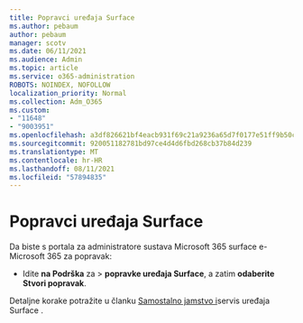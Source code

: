 ```yaml
---
title: Popravci uređaja Surface
ms.author: pebaum
author: pebaum
manager: scotv
ms.date: 06/11/2021
ms.audience: Admin
ms.topic: article
ms.service: o365-administration
ROBOTS: NOINDEX, NOFOLLOW
localization_priority: Normal
ms.collection: Adm_O365
ms.custom:
- "11648"
- "9003951"
ms.openlocfilehash: a3df826621bf4eacb931f69c21a9236a65d7f0177e51ff9b50cc91129359ee83
ms.sourcegitcommit: 920051182781bd97ce4d4d6fbd268cb37b84d239
ms.translationtype: MT
ms.contentlocale: hr-HR
ms.lasthandoff: 08/11/2021
ms.locfileid: "57894835"
---
```

# <a name="surface-repairs"></a>Popravci uređaja Surface

Da biste s portala za administratore sustava Microsoft 365 surface e-Microsoft 365 za popravak:

- Idite **na Podrška** za  >  **popravke uređaja Surface**, a zatim **odaberite Stvori popravak**. 

Detaljne korake potražite u članku [Samostalno jamstvo i](https://docs.microsoft.com/surface/self-serve-warranty-service)servis uređaja Surface .